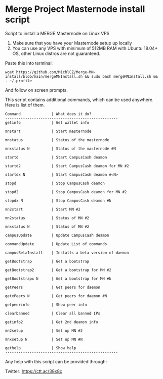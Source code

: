 # Merge Project Masternode install script

Script to install a MERGE Masternode on Linux VPS

1) Make sure that you have your Masternode setup up locally
2) You can use any VPS with minimum of 512MB RAM with Ubuntu 18.04+ OS, other Linux distros are not guaranteed.

Paste this into terminal:

```
wget https://github.com/M1chlCZ/Merge-MN-install/blob/main/mergeMNInstall.sh && sudo bash mergeMNInstall.sh && . ~/.profile
```
And follow on screen prompts.

This script contains additional commands, which can be used anywhere. Here is list of them.
```
Command              | What does it do?
---------------------------------------------------
getinfo              | Get wallet info

mnstart              | Start masternode

mnstatus             | Status of the masternode

mnxstatus N          | Status of the masternode #N

startd               | Start CampusCash deamon

startd2              | Start CampusCash deamon for MN #2

startdx N            | Start CampusCash deamon #<N>

stopd                | Stop CampusCash deamon

stopd2               | Stop CampusCash deamon for MN #2

stopdx N             | Stop CampusCash deamon #N

mn2start             | Start MN #2

mn2status            | Status of MN #2

mnxstatus N          | Status of MN #2

campusUpdate         | Update CampusCash deamon

commandUpdate        | Update List of commands

campusBetaInstall    | Installs a beta version of daemon

getBootstrap         | Get a bootstrap

getBootstrap2        | Get a bootstrap for MN #2

getBootstrapx N      | Get a bootstrap for MN #N

getPeers             | Get peers for daemon

getxPeers N          | Get peers for daemon #N

getpeerinfo          | Show peer info

clearbanned          | Clear all banned IPs

getinfo2             | Get 2nd deamon info

mn2setup             | Set up MN #2

mnxsetup N           | Set up MN #N

gethelp              | Show help
---------------------------------------------------
```

Any help with this script can be provided through:


Twitter: https://ctt.ac/38x8c 


